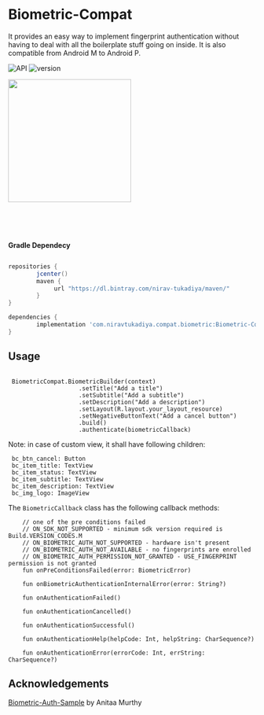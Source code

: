 # Biometric-Compat

It provides an easy way to implement fingerprint authentication without having to deal with all the boilerplate stuff going on inside. It is also compatible from Android M to Android P.

<img src="https://img.shields.io/badge/API-23%2B-blue.svg?style=flat" style="max-width:100%;" alt="API" data-canonical-src="https://img.shields.io/badge/API-23%2B-blue.svg?style=flat" style="max-width:100%;">       <img src="https://img.shields.io/badge/version-0.7.1-green.svg?style=flat" style="max-width:100%;" alt="version" data-canonical-src="https://img.shields.io/badge/version-0.7.1-green.svg?style=flat" style="max-width:100%;">



<p><a href="https://github.com/nirav-tukadiya/Biometric-Compat/blob/master/media/1.png" target="_blank"><img src="https://github.com/nirav-tukadiya/Biometric-Compat/blob/master/media/1.png" width="250" style="max-width:100%;"></a></p>
</br></br></br>




<b>Gradle Dependecy</b></br>

```gradle

repositories {
        jcenter()
        maven {
             url "https://dl.bintray.com/nirav-tukadiya/maven/"
        }
}

dependencies {
        implementation 'com.niravtukadiya.compat.biometric:Biometric-Compat:0.7.1'
}
```

<h2>Usage</h2>

```

 BiometricCompat.BiometricBuilder(context)
                    .setTitle("Add a title")
                    .setSubtitle("Add a subtitle")
                    .setDescription("Add a description")
                    .setLayout(R.layout.your_layout_resource)
                    .setNegativeButtonText("Add a cancel button")
                    .build()
                    .authenticate(biometricCallback)

```

Note: in case of custom view, it shall have following children:
```
 bc_btn_cancel: Button
 bc_item_title: TextView
 bc_item_status: TextView
 bc_item_subtitle: TextView
 bc_item_description: TextView
 bc_img_logo: ImageView
```

The ```BiometricCallback``` class has the following callback methods:

```
    // one of the pre conditions failed
    // ON_SDK_NOT_SUPPORTED - minimum sdk version required is Build.VERSION_CODES.M
    // ON_BIOMETRIC_AUTH_NOT_SUPPORTED - hardware isn't present
    // ON_BIOMETRIC_AUTH_NOT_AVAILABLE - no fingerprints are enrolled
    // ON_BIOMETRIC_AUTH_PERMISSION_NOT_GRANTED - USE_FINGERPRINT permission is not granted
    fun onPreConditionsFailed(error: BiometricError)

    fun onBiometricAuthenticationInternalError(error: String?)

    fun onAuthenticationFailed()

    fun onAuthenticationCancelled()

    fun onAuthenticationSuccessful()

    fun onAuthenticationHelp(helpCode: Int, helpString: CharSequence?)

    fun onAuthenticationError(errorCode: Int, errString: CharSequence?)
```


Acknowledgements
----------------

[Biometric-Auth-Sample](https://github.com/anitaa1990/Biometric-Auth-Sample) by Anitaa Murthy

